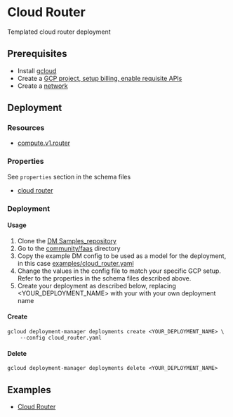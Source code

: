 # Cloud Router

Templated cloud router deployment

## Prerequisites
- Install [gcloud](https://cloud.google.com/sdk)
- Create a [GCP project, setup billing, enable requisite APIs](docs/templates/project.md)
- Create a [network](docs/templates/network.md)


## Deployment

### Resources

- [compute.v1.router](https://cloud.google.com/compute/docs/reference/rest/v1/routers)


### Properties

See `properties` section in the schema files

-  [cloud router](../../templates/cloud_router.py.schema)


### Deployment

#### Usage

1. Clone the [DM Samples_repository](https://github.com/GoogleCloudPlatform/deploymentmanager-sample)
2. Go to the [community/faas](community/faas) directory
3. Copy the example DM config to be used as a model for the deployment, in this case [examples/cloud_router.yaml](examples/cloud_router.yaml)
4. Change the values in the config file to match your specific GCP setup.
   Refer to the properties in the schema files described above.
5. Create your deployment as described below, replacing <YOUR_DEPLOYMENT_NAME>
   with your with your own deployment name

#### Create

```
gcloud deployment-manager deployments create <YOUR_DEPLOYMENT_NAME> \
    --config cloud_router.yaml
```


#### Delete

```
gcloud deployment-manager deployments delete <YOUR_DEPLOYMENT_NAME>
```


## Examples

- [Cloud Router](../examples/cloud_router.yaml)
